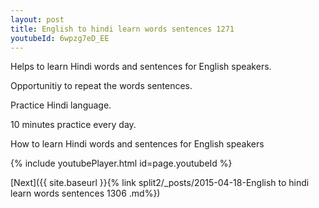 ```yaml
---
layout: post
title: English to hindi learn words sentences 1271 
youtubeId: 6wpzg7eD_EE
---
```

 
 
Helps to learn Hindi words and sentences for English speakers.

Opportunitiy to repeat the words sentences. 

Practice Hindi language. 
 
10 minutes practice every day. 
 
How to learn Hindi words and sentences for English speakers 
 
{% include youtubePlayer.html id=page.youtubeId %}
 
 
[Next]({{ site.baseurl }}{% link  split2/_posts/2015-04-18-English to hindi learn words sentences 1306 .md%})
 
